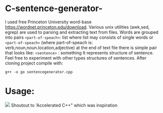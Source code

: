 # C-sentence-generator-

I used free Princeton University word-base https://wordnet.princeton.edu/download. Various unix utilities (awk,sed, egrep) are used to parsing and extracting text from files. Words are grouped into pairs
 `<part-of-speach>`: list
where list may consists of single words or `<part-of-speach>` (where part-of-speach is: verb,noun,noun.location,adjective)
at the end of text file there is simple pair that looks like:
`<sentence>` : something
It represents structure of sentence. Feel free to experiment with other types structures of sentences. After cloning project compile with: 
```
g++ -o go sentencegenerator.cpp
```
# Usage:
<img src="https://i.imgur.com/zkyPJ6w.png" />
Shoutout to 'Accelerated C++" which was inspiration

